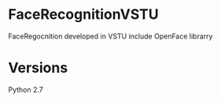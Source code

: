 # FaceRecognitionVSTU
FaceRegocnition developed in VSTU include OpenFace librarry

# Versions
Python 2.7
